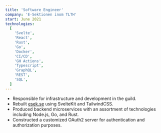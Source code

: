 ```yaml
---
title: 'Software Engineer'
company: 'E-Sektionen inom TLTH'
start: June 2021
technologies:
  [
    'Svelte',
    'React',
    'Rust',
    'Go',
    'Docker',
    'CI/CD',
    'GH Actions',
    'Typescript',
    'GraphQL',
    'REST',
    'SQL',
  ]
---
```


- Responsible for infrastructure and development in the guild.
- Rebuilt [esek.se](https://esek.se) using SvelteKit and TailwindCSS.
- Produced backend microservices with an assortment of technologies including Node.js, Go, and Rust.
- Constructed a customized OAuth2 server for authentication and authorization purposes.
